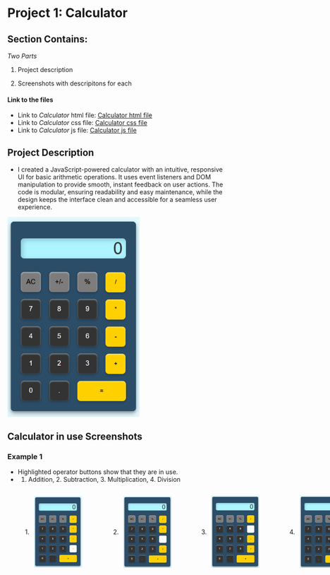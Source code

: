 # Project 1: Calculator 

## Section Contains:

*Two Parts*

1. Project description

2. Screenshots with descripitons for each

#### Link to the files

* Link to *Calculator* html file: [Calculator html file](index.html "html file")
* Link to *Calculator* css file: [Calculator css file](style.css "css file")
* Link to *Calculator* js file: [Calculator js file](function.js "js file")

## Project Description

* I created a JavaScript-powered calculator with an intuitive, responsive UI for basic arithmetic operations. It uses event listeners and DOM manipulation to provide smooth, instant feedback on user actions. The code is modular, ensuring readability and easy maintenance, while the design keeps the interface clean and accessible for a seamless user experience.

<img src="img/p1_calculator.PNG" alt="Calculator IMG 1" title="Calculator IMG 1" width="300" height="auto">

## Calculator in use Screenshots

### Example 1

* Highlighted operator buttons show that they are in use.
* 1. Addition, 2. Subtraction, 3. Multiplication, 4. Division

<div style="display: flex; gap: 10px;">
  <figure style="display: flex; align-items: center; gap: 10px;">
    <figcaption style="text-align: left; width: 100px;">1.</figcaption>
    <img src="img/p2_calculator.PNG" alt="Calculator IMG 2" title="Calculator IMG 2" width="200">
  </figure>
  <figure style="display: flex; align-items: center; gap: 10px;">
    <figcaption style="text-align: left; width: 100px;">2.</figcaption>
    <img src="img/p3_calculator.PNG" alt="Calculator IMG 3" title="Calculator IMG 3" width="200">
  </figure>
  <figure style="display: flex; align-items: center; gap: 10px;">
    <figcaption style="text-align: left; width: 100px;">3.</figcaption>
    <img src="img/p4_calculator.PNG" alt="Calculator IMG 4" title="Calculator IMG 4" width="200">
  </figure>
  <figure style="display: flex; align-items: center; gap: 10px;">
    <figcaption style="text-align: left; width: 100px;">4.</figcaption>
    <img src="img/p5_calculator.PNG" alt="Calculator IMG 5" title="Calculator IMG 5" width="200">
  </figure>
</div>


